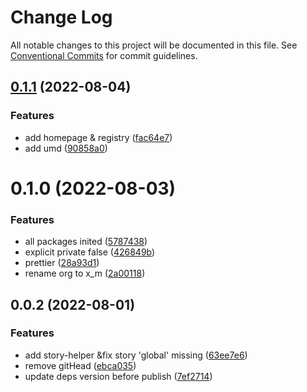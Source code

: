 # Change Log

All notable changes to this project will be documented in this file.
See [Conventional Commits](https://conventionalcommits.org) for commit guidelines.

## [0.1.1](https://github.com/xiaomingTang/xiaoming/compare/@x_m/story-helper@0.1.0...@x_m/story-helper@0.1.1) (2022-08-04)


### Features

* add homepage & registry ([fac64e7](https://github.com/xiaomingTang/xiaoming/commit/fac64e71b7d1edc2f18bdd5d8931d0d2b1e5007c))
* add umd ([90858a0](https://github.com/xiaomingTang/xiaoming/commit/90858a0f841db617925522faef8b20a26745236a))





# 0.1.0 (2022-08-03)


### Features

* all packages inited ([5787438](https://github.com/xiaomingTang/xiaoming/commit/5787438b146a0df2ba637c5802a805fe3ac6f21e))
* explicit private false ([426849b](https://github.com/xiaomingTang/xiaoming/commit/426849b8cb90121898c918ba2d793ca29a6f7f86))
* prettier ([28a93d1](https://github.com/xiaomingTang/xiaoming/commit/28a93d18b47e9336fc1981f2ee22b8f8b685ba53))
* rename org to x_m ([2a00118](https://github.com/xiaomingTang/xiaoming/commit/2a00118c45b258f72c80383f4ff0330d1d737824))





## 0.0.2 (2022-08-01)


### Features

* add story-helper &fix story 'global' missing ([63ee7e6](https://github.com/xiaomingTang/xiaoming/commit/63ee7e68ed2440d64161addfdc33229019523473))
* remove gitHead ([ebca035](https://github.com/xiaomingTang/xiaoming/commit/ebca03544110f6beac2c8539d3ae780a9eb5f5a9))
* update deps version before publish ([7ef2714](https://github.com/xiaomingTang/xiaoming/commit/7ef2714870632933f98371bcaff4e144c04edddc))
